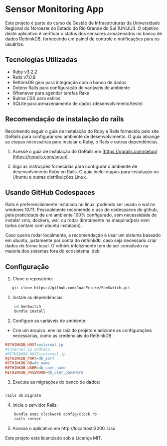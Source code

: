 # Sensor Monitoring App

Este projeto é parte do curso de Gestão de Infraestruturas da Universidade Regional do Noroeste do Estado do Rio Grande do Sul (UNIJUÍ). O objetivo deste aplicativo é verificar o status dos sensores armazenados no banco de dados RethinkDB, fornecendo um painel de controle e notificações para os usuários.

## Tecnologias Utilizadas

- Ruby v3.2.2
- Rails v7.0.8
- RethinkDB gem para integração com o banco de dados
- Dotenv Rails para configuração de variáveis de ambiente
- Whenever para agendar tarefas Rake
- Bulma CSS para estilos
- SQLite para armazenamento de dados (desenvolvimento/teste)

## Recomendação de instalação do rails

Recomendo seguir o guia de instalação do Ruby e Rails fornecido pelo site GoRails para configurar seu ambiente de desenvolvimento. O guia abrange as etapas necessárias para instalar o Ruby, o Rails e outras dependências.


1. Acesse o guia de instalação do GoRails em [https://gorails.com/setup](https://gorails.com/setup).

2. Siga as instruções fornecidas para configurar o ambiente de desenvolvimento Ruby on Rails. O guia inclui etapas para instalação no Ubuntu e outras distribuições Linux.

## Usando GitHub Codespaces

Rails é preferencialmente instalado no linux, podendo ser usado o wsl no windows 10/11. Pessoalmente recomendo o uso do codespaces do github, pela praticidade de um ambiente 100% configurado, sem necessidade de instalar vms, dockers, wsl, ou rodar diretamente na maquina(pois nem todos contam com ubuntu instalado).

Caso queira rodar localmente, a recomendação é usar um sistema baseado em ubuntu, justamente por conta do rethinkdb, caso seja necessario criar dados de forma local. O rethink infelizmente tem de ser compilado na maioria dos sistemas fora do ecosistema .deb


## Configuração

1. Clone o repositório:

```bash
   git clone https://github.com/JuanFricke/SenSwitch.git
```
1. Instale as dependências:

```bash
    cd SenSwitch
    bundle install
```
2. Configure as variáveis de ambiente:

* Crie um arquivo .env na raiz do projeto e adicione as configurações necessárias, como as credenciais do RethinkDB.
```ini
RETHINKDB_HOST=external_ip
#internal ip address:
#RETHINKDB_HOST=internal_ip
RETHINKDB_PORT=db_port
RETHINKDB_DB=db_name
RETHINKDB_USER=db_user_name
RETHINKDB_PASSWORD=db_user_password
```

3. Execute as migrações do banco de dados:

```bash

rails db:migrate
```
4. Inicie o servidor Rails:

```bash
    bundle exec clockwork config/clock.rb
    rails server
```
5. Acesse o aplicativo em http://localhost:3000.
Uso



Este projeto está licenciado sob a Licença MIT.